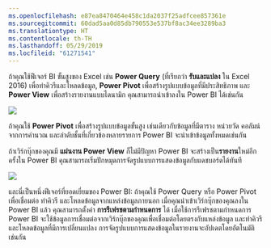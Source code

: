 ```yaml
---
ms.openlocfilehash: e87ea8470464e458c1da2037f25adfcee857361e
ms.sourcegitcommit: 60dad5aa0d85db790553e537bf8ac34ee3289ba3
ms.translationtype: HT
ms.contentlocale: th-TH
ms.lasthandoff: 05/29/2019
ms.locfileid: "61271541"
---
```

ถ้าคุณใช้ฟีเจอร์ BI ขั้นสูงของ Excel เช่น **Power Query** (ที่เรียกว่า **รับและแปลง** ใน Excel 2016) เพื่อทำคิวรีและโหลดข้อมูล, **Power Pivot** เพื่อสร้างรูปแบบข้อมูลที่มีประสิทธิภาพ และ **Power View** เพื่อสร้างรายงานแบบไดนามิก คุณสามารถนำเข้าลงใน Power BI ได้เช่นกัน

![](media/5-3-import-powerpivot-powerview/5-3_1.png)

ถ้าคุณใช้ **Power Pivot** เพื่อสร้างรูปแบบข้อมูลขั้นสูง เช่นเดียวกับข้อมูลที่มีตาราง หน่วยวัด คอลัมน์จากการคำนวณ และลำดับชั้นที่เกี่ยวข้องหลายรายการ Power BI จะนำเข้าข้อมูลทั้งหมดเช่นกัน

ถ้าเวิร์กบุ๊กของคุณมี **แผ่นงาน Power View** ก็ไม่มีปัญหา Power BI จะสร้างเป็น**รายงาน**ใหม่อีกครั้งใน Power BI คุณสามารถเริ่มปักหมุดการจัดรูปแบบการแสดงข้อมูลกับแดชบอร์ดได้ทันที

![](media/5-3-import-powerpivot-powerview/5-3_2.png)

และนี่เป็นหนึ่งฟีเจอร์ที่ยอดเยี่ยมของ Power BI: ถ้าคุณใช้ Power Query หรือ Power Pivot เพื่อเชื่อมต่อ ทำคิวรี และโหลดข้อมูลจากแหล่งข้อมูลภายนอก เมื่อคุณนำเข้าเวิร์กบุ๊กของคุณลงใน Power BI แล้ว คุณสามารถตั้งค่า **การรีเฟรชตามกำหนดการ** ได้ เมื่อใช้การรีเฟรชตามกำหนดการ Power BI จะใช้ข้อมูลการเชื่อมต่อจากเวิร์กบุ๊กของคุณเพื่อเชื่อมต่อโดยตรงกับแหล่งข้อมูล และทำคิวรีและโหลดข้อมูลที่มีการเปลี่ยนแปลง การจัดรูปแบบการแสดงข้อมูลในรายงานจะอัปเดตโดยอัตโนมัติเช่นกัน


